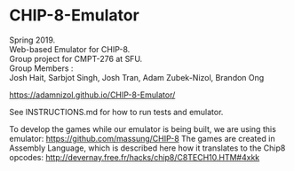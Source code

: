 # CHIP-8-Emulator
Spring 2019.  
Web-based Emulator for CHIP-8.  
Group project for CMPT-276 at SFU.  
Group Members :  
Josh Hait,
Sarbjot Singh,
Josh Tran,
Adam Zubek-Nizol,
Brandon Ong


https://adamnizol.github.io/CHIP-8-Emulator/

See INSTRUCTIONS.md for how to run tests and emulator.

To develop the games while our emulator is being built, we are using this emulator: https://github.com/massung/CHIP-8
The games are created in Assembly Language, which is described here how it translates to the Chip8 opcodes: http://devernay.free.fr/hacks/chip8/C8TECH10.HTM#4xkk
